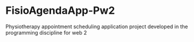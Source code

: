 # FisioAgendaApp-Pw2
Physiotherapy appointment scheduling application project developed in the programming discipline for web 2

